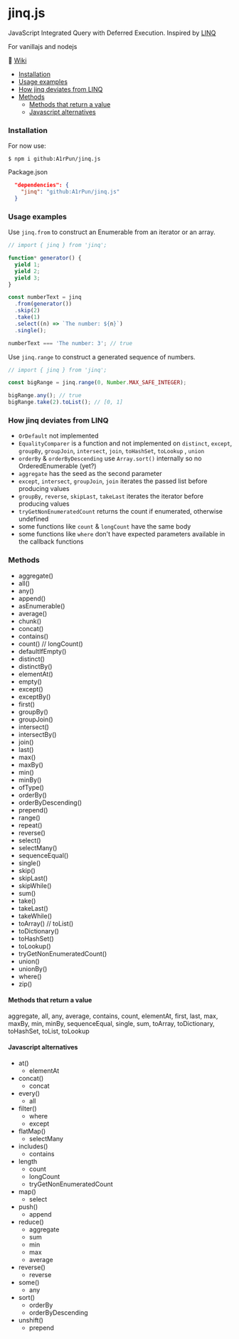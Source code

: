 ﻿# jinq.js

JavaScript Integrated Query with Deferred Execution.
Inspired by [LINQ](https://docs.microsoft.com/en-us/dotnet/api/system.linq.enumerable?view=net-6.0)

For vanillajs and nodejs

:page_facing_up: [Wiki](https://github.com/A1rPun/jinq.js/wiki)

- [Installation](#installation)
- [Usage examples](#usage-examples)
- [How jinq deviates from LINQ](#how-jinq-deviates-from-linq)
- [Methods](#methods)
  - [Methods that return a value](#methods-that-return-a-value)
  - [Javascript alternatives](#javascript-alternatives)

### Installation

For now use:

```
$ npm i github:A1rPun/jinq.js
```

Package.json
```json
  "dependencies": {
    "jinq": "github:A1rPun/jinq.js"
  }
```

### Usage examples

Use `jinq.from` to construct an Enumerable from an iterator or an array.

```js
// import { jinq } from 'jinq';

function* generator() {
  yield 1;
  yield 2;
  yield 3;
}

const numberText = jinq
  .from(generator())
  .skip(2)
  .take(1)
  .select((n) => `The number: ${n}`)
  .single();

numberText === 'The number: 3'; // true
```

Use `jinq.range` to construct a generated sequence of numbers.

```js
// import { jinq } from 'jinq';

const bigRange = jinq.range(0, Number.MAX_SAFE_INTEGER);

bigRange.any(); // true
bigRange.take(2).toList(); // [0, 1]
```

### How jinq deviates from LINQ

- `OrDefault` not implemented
- `EqualityComparer` is a function and not implemented on `distinct`, `except`, `groupBy`, `groupJoin`, `intersect`, `join`, `toHashSet`, `toLookup` , `union`
- `orderBy` & `orderByDescending` use `Array.sort()` internally so no OrderedEnumerable (yet?)
- `aggregate` has the seed as the second parameter
- `except`, `intersect`, `groupJoin`, `join` iterates the passed list before producing values
- `groupBy`, `reverse`, `skipLast`, `takeLast` iterates the iterator before producing values
- `tryGetNonEnumeratedCount` returns the count if enumerated, otherwise undefined
- some functions like `count` & `longCount` have the same body
- some functions like `where` don't have expected parameters available in the callback functions

### Methods

- aggregate()
- all()
- any()
- append()
- asEnumerable()
- average()
- chunk()
- concat()
- contains()
- count() // longCount()
- defaultIfEmpty()
- distinct()
- distinctBy()
- elementAt()
- empty()
- except()
- exceptBy()
- first()
- groupBy()
- groupJoin()
- intersect()
- intersectBy()
- join()
- last()
- max()
- maxBy()
- min()
- minBy()
- ofType()
- orderBy()
- orderByDescending()
- prepend()
- range()
- repeat()
- reverse()
- select()
- selectMany()
- sequenceEqual()
- single()
- skip()
- skipLast()
- skipWhile()
- sum()
- take()
- takeLast()
- takeWhile()
- toArray() // toList()
- toDictionary()
- toHashSet()
- toLookup()
- tryGetNonEnumeratedCount()
- union()
- unionBy()
- where()
- zip()

#### Methods that return a value

aggregate, all, any, average, contains, count, elementAt,
first, last, max, maxBy, min, minBy, sequenceEqual, single, sum,
toArray, toDictionary, toHashSet, toList, toLookup

#### Javascript alternatives

- at()
  - elementAt
- concat()
  - concat
- every()
  - all
- filter()
  - where
  - except
- flatMap()
  - selectMany
- includes()
  - contains
- length
  - count
  - longCount
  - tryGetNonEnumeratedCount
- map()
  - select
- push()
  - append
- reduce()
  - aggregate
  - sum
  - min
  - max
  - average
- reverse()
  - reverse
- some()
  - any
- sort()
  - orderBy
  - orderByDescending
- unshift()
  - prepend
